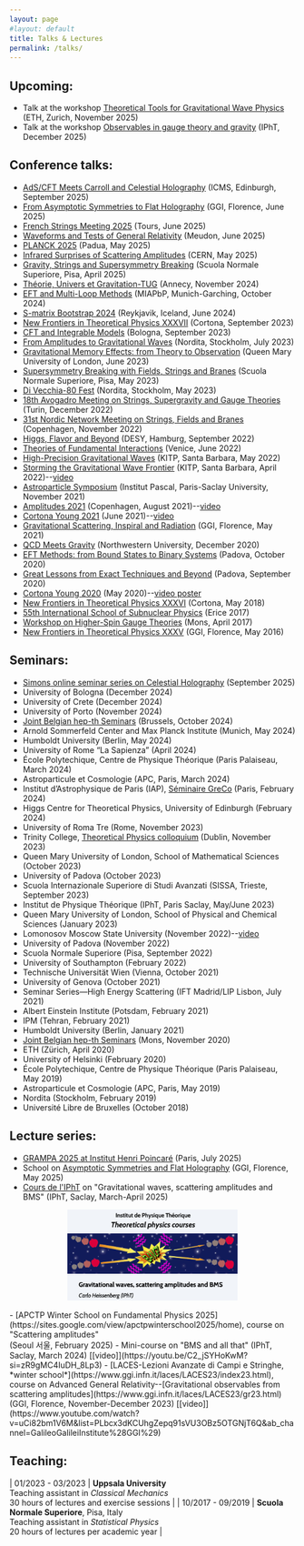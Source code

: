 ```yaml
---
layout: page
#layout: default
title: Talks & Lectures
permalink: /talks/
---
```


## Upcoming:

- Talk at the workshop [Theoretical Tools for Gravitational Wave Physics](https://indico.phys.ethz.ch/event/259/) (ETH, Zurich, November 2025)
- Talk at the workshop [Observables in gauge theory and gravity](https://indico.in2p3.fr/event/36962/overview) (IPhT, December 2025)


## Conference talks:

- [AdS/CFT Meets Carroll and Celestial Holography](https://icms.ac.uk/activities/workshop/ads-cft-meets-carrollian-celestial-holography/) (ICMS, Edinburgh, September 2025)
- [From Asymptotic Symmetries to Flat Holography](https://www.ggi.infn.it/showevent.pl?id=512) (GGI, Florence, June 2025)
- [French Strings Meeting 2025](https://indico.in2p3.fr/event/34664/overview) (Tours, June 2025)
- [Waveforms and Tests of General Relativity](https://indico.ijclab.in2p3.fr/event/11680/overview) (Meudon, June 2025) 
- [PLANCK 2025](https://indico.dfa.unipd.it/event/1200/) (Padua, May 2025)
- [Infrared Surprises of Scattering Amplitudes](https://indico.cern.ch/event/1461182/) (CERN, May 2025)
- [Gravity, Strings and Supersymmetry Breaking](https://indico.sns.it/event/79/) (Scuola Normale Superiore, Pisa, April 2025)
- [Théorie, Univers et Gravitation-TUG](https://indico.in2p3.fr/event/32387/) (Annecy, November 2024)
- [EFT and Multi-Loop Methods](https://www.munich-iapbp.de/eft-multi-loop-methods) (MIAPbP, Munich-Garching, October 2024)
- [S-matrix Bootstrap 2024](https://bootstrapcollaboration.com/smatrix2024/) (Reykjavik, Iceland, June 2024) 
- [New Frontiers in Theoretical Physics XXXVII](https://agenda.infn.it/event/34688/contributions/191412/) (Cortona, September 2023)
- [CFT and Integrable Models](https://agenda.infn.it/event/33911/contributions/207996/) (Bologna, September 2023)
- [From Amplitudes to Gravitational Waves](https://indico.fysik.su.se/event/8124/contributions/12815/) (Nordita, Stockholm, July 2023) 
- [Gravitational Memory Effects: from Theory to Observation](https://sites.google.com/view/gw-memory/talks) (Queen Mary University of London, June 2023) 
- [Supersymmetry Breaking with Fields, Strings and Branes](https://indico.sns.it/event/56/program) (Scuola Normale Superiore, Pisa, May 2023) 
- [Di Vecchia-80 Fest](https://indico.fysik.su.se/event/8110/contributions/12501/) (Nordita, Stockholm, May 2023)
- [18th Avogadro Meeting on Strings, Supergravity and Gauge Theories](https://agenda.infn.it/event/32934/program) (Turin, December 2022) 
- [31st Nordic Network Meeting on Strings, Fields and Branes](https://indico.nbi.ku.dk/event/1827/contributions/13438/) (Copenhagen, November 2022) 
- [Higgs, Flavor and Beyond](https://indico.desy.de/event/34520/contributions/129947/) (DESY, Hamburg, September 2022) 
- [Theories of Fundamental Interactions](https://agenda.infn.it/event/29115/contributions/160357/) (Venice, June 2022)
- [High-Precision Gravitational Waves](https://online.kitp.ucsb.edu/online/gwaves22/heissenberg/) (KITP, Santa Barbara, May 2022)
- [Storming the Gravitational Wave Frontier](https://online.kitp.ucsb.edu/online/gwaves-c22/heissenberg/) (KITP, Santa Barbara, April 2022)--[video](https://online.kitp.ucsb.edu/online/gwaves-c22/heissenberg/)
- [Astroparticle Symposium](https://indico.ijclab.in2p3.fr/event/7119/contributions/23895/) (Institut Pascal, Paris-Saclay University, November 2021) 
- [Amplitudes 2021](https://indico.nbi.ku.dk/event/1321/contributions/11573/) (Copenhagen, August 2021)--[video](https://youtu.be/TiWgAFyys9c)
- [Cortona Young 2021](https://www.ggi.infn.it/showevent.pl?id=404) (June 2021)--[video](https://youtu.be/nu-FY5C8RPA)
- [Gravitational Scattering, Inspiral and Radiation](https://www.ggi.infn.it/showevent.pl?id=363) (GGI, Florence, May 2021) 
- [QCD Meets Gravity](https://indico.desy.de/event/27454/contributions/93677/) (Northwestern University, December 2020) 
- [EFT Methods: from Bound States to Binary Systems](https://indico.dfa.unipd.it/event/11/contributions/30/) (Padova, October 2020)
- [Great Lessons from Exact Techniques and Beyond](https://agenda.infn.it/event/20305/contributions/101531/) (Padova, September 2020) 
- [Cortona Young 2020](https://www.ggi.infn.it/videoposter.html) (May 2020)--[video poster](https://youtu.be/wXZJ-xNKRHk)
- [New Frontiers in Theoretical Physics XXXVI](https://agenda.infn.it/event/14362/contributions/24380/) (Cortona, May 2018) 
- [55th International School of Subnuclear Physics](http://www.emfcsc.infn.it/issp2017/) (Erice 2017) 
- [Workshop on Higher-Spin Gauge Theories](https://web.umons.ac.be/pucg/en/event/4th-mons-hs-workshop/) (Mons, April 2017) 
- [New Frontiers in Theoretical Physics XXXV](https://agenda.infn.it/event/10115/timetable/?view=standard#39-symmetry-breaking-by-topolo) (GGI, Florence, May 2016)

## Seminars:

- [Simons online seminar series on Celestial Holography](https://simonscelestialholographycollaboration.org/seminars/) (September 2025)
- University of Bologna (December 2024)
- University of Crete (December 2024)
- University of Porto (November 2024)
- [Joint Belgian hep-th Seminars](https://web.umons.ac.be/pucg/en/research-activities/joint-seminars/) (Brussels, October 2024)
- Arnold Sommerfeld Center and Max Planck Institute (Munich, May 2024)
- Humboldt University (Berlin, May 2024)
- University of Rome “La Sapienza” (April 2024)
- École Polytechique, Centre de Physique Théorique (Paris Palaiseau, March 2024)
- Astroparticule et Cosmologie (APC, Paris, March 2024)
- Institut d’Astrophysique de Paris (IAP), [Séminaire GreCo](http://www.iap.fr/vie_scientifique/journal-clubs/resumes.php?nom_seminaire=Journal-club_GReCO&numero=4375) (Paris, February 2024)
- Higgs Centre for Theoretical Physics, University of Edinburgh (February 2024)
- University of Roma Tre (Rome, November 2023)
- Trinity College, [Theoretical Physics colloquium](https://sites.google.com/tcd.ie/dtpc23-24/home) (Dublin, November 2023)
- Queen Mary University of London, School of Mathematical Sciences (October 2023)
- University of Padova (October 2023)
- Scuola Internazionale Superiore di Studi Avanzati (SISSA, Trieste, September 2023)
- Institut de Physique Théorique (IPhT, Paris Saclay, May/June 2023)
- Queen Mary University of London, School of Physical and Chemical Sciences (January 2023)
- Lomonosov Moscow State University (November 2022)--[video](https://www.youtube.com/watch?v=aMsaxKAONVU&ab_channel=ITMPMSU)
- University of Padova (November 2022)
- Scuola Normale Superiore (Pisa, September 2022)
- University of Southampton (February 2022)
- Technische Universität Wien (Vienna, October 2021)
- University of Genova (October 2021)
- Seminar Series—High Energy Scattering (IFT Madrid/LIP Lisbon, July 2021)
- Albert Einstein Institute (Potsdam, February 2021)
- IPM (Tehran, February 2021)
- Humboldt University (Berlin, January 2021)
- [Joint Belgian hep-th Seminars](https://web.umons.ac.be/pucg/en/research-activities/joint-seminars/) (Mons, November 2020)
- ETH (Zürich, April 2020)
- University of Helsinki (February 2020)
- École Polytechique, Centre de Physique Théorique (Paris Palaiseau, May 2019)
- Astroparticule et Cosmologie (APC, Paris, May 2019)
- Nordita (Stockholm, February 2019)
- Université Libre de Bruxelles (October 2018)

## Lecture series:

- [GRAMPA 2025 at Institut Henri Poincaré](https://indico.global/event/14299/overview) (Paris, July 2025)
- School on [Asymptotic Symmetries and Flat Holography](https://www.ggi.infn.it/showevent.pl?id=511) (GGI, Florence, May 2025)
- [Cours de l'IPhT](https://courses.ipht.fr/?q=en/node/323) on "Gravitational waves, scattering amplitudes and BMS" (IPhT, Saclay, March-April 2025) <br>
<figure>
<center>
<img src="/assets/figures/IPhT-poster-cropped.png" width="300">
</center>
</figure>
- [APCTP Winter School on Fundamental Physics 2025](https://sites.google.com/view/apctpwinterschool2025/home), course on "Scattering amplitudes" <br>
(Seoul 서울, February 2025)
- Mini-course on "BMS and all that" (IPhT, Saclay, March 2024) [[video]](https://youtu.be/C2_jSYHoKwM?si=zR9gMC4IuDH_8Lp3)
- [LACES-Lezioni Avanzate di Campi e Stringhe, *winter school*](https://www.ggi.infn.it/laces/LACES23/index23.html), <br> course on Advanced General Relativity--[Gravitational observables from scattering amplitudes](https://www.ggi.infn.it/laces/LACES23/gr23.html) <br> (GGI, Florence, November-December 2023)
[[video]](https://www.youtube.com/watch?v=uCi82bm1V6M&list=PLbcx3dKCUhgZepq91sVU3OBz5OTGNjT6Q&ab_channel=GalileoGalileiInstitute%28GGI%29)

## Teaching:

| 01/2023 - 03/2023 | **Uppsala University** <br> Teaching assistant in *Classical Mechanics* <br> 30 hours of lectures and exercise sessions |
| 10/2017 - 09/2019 | **Scuola Normale Superiore**, Pisa, Italy <br> Teaching assistant in *Statistical Physics* <br> 20 hours of lectures per academic year |